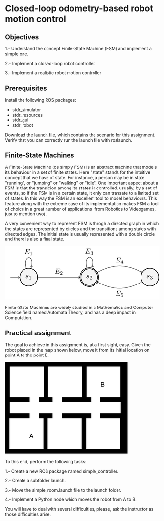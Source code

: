 # Closed-loop odometry-based robot motion control

## Objectives

1.- Understand the concept Finite-State Machine (FSM) and implement a simple one.

2.- Implement a closed-loop robot controller.

3.- Implement a realistic robot motion controller

## Prerequisites

Install the following ROS packages:

* stdr_simulator
* stdr_resources
* stdr_gui
* stdr_robot

Download the [launch file](simple_room.launch), which contains the scenario for this assignment. Verify that you can correctly run the launch file with roslaunch.

## Finite-State Machines

A Finite-State Machine (os simply FSM) is an abstract machine that models its behaviour in a set of finite states. Here "state" stands for the intuitive concept that we have of state. For instance, a person may be in state "running", or "jumping" or "walking" or "idle". One important aspect about a FSM is that the transicion among its states is controlled, usually, by a set of events, so if the FSM is in a certain state, it only can transate to a limited set of states. In this way the FSM is an excellent tool to model behaviours. This feature along with the extreme ease of its implementation makes FSM a tool of choice in a great number of applications (from Robotics to Videogames, just to mention two).

A very convenient way to represent FSM is throgh a directed graph in which the states are represented by circles and the transitions among states with directed edges. The initial state is usually represented with a double circle and there is also a final state.

![FSM example](fsmexample.png)

Finite-State Machines are widely studied in a Mathematics and Computer Science field named Automata Theory, and has a deep impact in Computation. 

## Practical assignment

The goal to achieve in this assignment is, at a first sight, easy. Given the robot placed in the map shown below, move it from its initial location on point A to the point B.

![Map](simple_rooms.png)

To this end, perform the following tasks:

1.- Create a new ROS package named simple_controller.

2.- Create a subfolder launch.

3.- Move the simple_room.launch file to the launch folder.

4.- Implement a Python node which moves the robot from A to B.

You will have to deal with several difficulties, please, ask the instructor as those difficulties arise.
